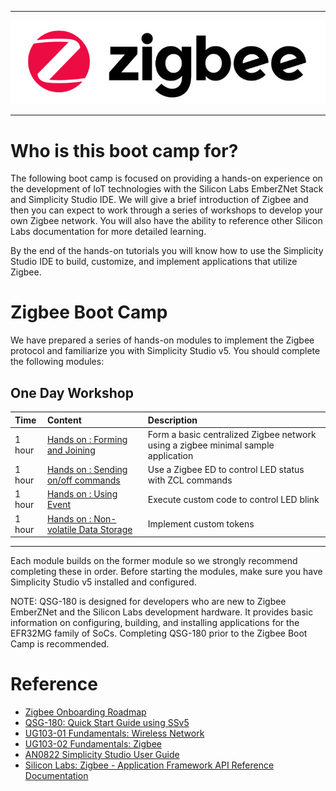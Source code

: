 ********
![zigbee](files/zigbee.png)
********

# Who is this boot camp for?

The following boot camp is focused on providing a hands-on experience on the development of IoT technologies with the Silicon Labs EmberZNet Stack and Simplicity Studio IDE. We will give a brief introduction of Zigbee and then you can expect to work through a series of workshops to develop your own Zigbee network. You will also have the ability to reference other Silicon Labs documentation for more detailed learning.

By the end of the hands-on tutorials you will know how to use the Simplicity Studio IDE to build, customize, and implement applications that utilize Zigbee. 

# Zigbee Boot Camp
We have prepared a series of hands-on modules to implement the Zigbee protocol and familiarize you with Simplicity Studio v5. You should complete the following modules:



## One Day Workshop
| Time | Content | Description |
|:---- |:---- |:---- |    
| 1 hour | [Hands on : Forming and Joining](Zigbee-Hands-on-Forming-and-Joining) | Form a basic centralized Zigbee network using a zigbee minimal sample application |
| 1 hour | [Hands on : Sending on/off commands](Zigbee-Hands-on-Sending-OnOff-Commands) | Use a Zigbee ED to control LED status with ZCL commands |
| 1 hour | [Hands on : Using Event](Zigbee-Hands-on-Using-Event) | Execute custom code to control LED blink |
| 1 hour | [Hands on : Non-volatile Data Storage](Zigbee-Hands-on-Non-volatile-Data-Storage) | Implement custom tokens |
*************

Each module builds on the former module so we strongly recommend completing these in order. Before starting the modules, make sure you have Simplicity Studio v5 installed and configured. 

NOTE: QSG-180 is designed for developers who are new to Zigbee EmberZNet and the Silicon Labs development hardware. It provides basic information on configuring, building, and installing applications for the EFR32MG family of SoCs. Completing QSG-180 prior to the Zigbee Boot Camp is recommended.


# Reference
- [Zigbee Onboarding Roadmap][Zigbee Onboarding Roadmap]
- [QSG-180: Quick Start Guide using SSv5](https://www.silabs.com/documents/public/quick-start-guides/qsg180-zigbee-emberznet-7x-quick-start-guide.pdf)
- [UG103-01 Fundamentals: Wireless Network](https://www.silabs.com/documents/public/user-guides/ug103-01-fundamentals-wireless-network.pdf)
- [UG103-02 Fundamentals: Zigbee](https://www.silabs.com/documents/public/user-guides/ug103-02-fundamentals-zigbee.pdf)
- [AN0822 Simplicity Studio User Guide](https://www.silabs.com/documents/public/application-notes/AN0822-simplicity-studio-user-guide.pdf)
- [Silicon Labs: Zigbee - Application Framework API Reference Documentation](https://docs.silabs.com/zigbee/latest/)

[Zigbee Onboarding Roadmap]: files/Silicon-Labs-ZigBee-Onboarding-Roadmap.pdf
